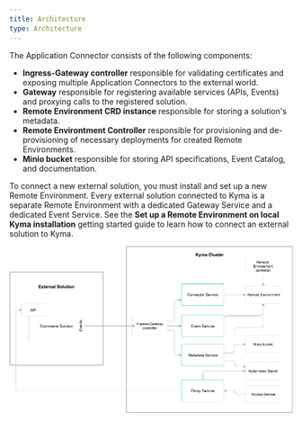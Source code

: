 ```yaml
---
title: Architecture
type: Architecture
---
```


The Application Connector consists of the following components:

* **Ingress-Gateway controller** responsible for validating certificates and exposing multiple Application Connectors to the external world.
* **Gateway** responsible for registering available services (APIs, Events) and proxying calls to the registered solution.
* **Remote Environment CRD instance** responsible for storing a solution's metadata.
* **Remote Environtment Controller** responsible for provisioning and de-provisioning of necessary deployments for created Remote Environments.
* **Minio bucket** responsible for storing API specifications, Event Catalog, and documentation.

To connect a new external solution, you must install and set up a new Remote Environment. Every external solution connected to Kyma is a separate Remote Environment with a dedicated Gateway Service and a dedicated Event Service. See the **Set up a Remote Environment on local Kyma installation** getting started guide to learn how to connect an external solution to Kyma.

![Architecture Diagram](assets/001-application-connector.png)
